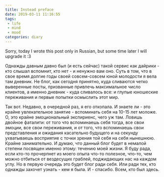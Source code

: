 ```yaml
---
title: Instead preface
date: 2019-03-11 11:16:55
tags:
 - life
 - mind
 - mood
categories: diary
---
```

Sorry, today I wrote this post only in Russian, but some time later I will upgrade it :3

Однажды давным давно был (и есть сейчас) такой сервис как дайрики - кто слышал вспомнит, кто нет - и ненужно вам оно. Суть в том, что в свое время долгие годы своей совсем-совсем юной молодости я вела там дневник. Не блог, как сегодня принятно, куда сливаются четко выверенные посты, призванные привлечь максимальное число клиентов, а именно дневник - куда сливалось все: и глупые юношеские переживания и первые попытки осмыслить этот мир.
<!-- more -->
Так вот. Недавно, в очередной раз, я его откопала. И знаете ли - это крайне увлекательное занятие - вспоминать себя на 10-15 лет моложе. О, это крайне эмоциональный экспириенс, чего уж там. Ловишь двойное фаталити: от того что вспоминаешь себя тогда, все свои эмоции, все свои переживания, и от того, что вспоминаешь свои представления и ожидания касательно будущего и на секунду ухватываешь восприятие с точки зрения той себя на себя нынешнюю.
Крайне занимательно.
И думаю, что данный блог будет в немалой степени посвящен именно этому: течению моей жизни. Я буду рада, если кто-то прочерпнет из моего опыта что-то полезное, что-то, чем можно отбиться от вездесущих граблей, поджидающих нас на каждом углу. Но в первую очередь это будет блог ради себя. Или ради тех, кто однажды захочет узнать - кем я была.
И - спасибо. Всем, кто был здесь.
